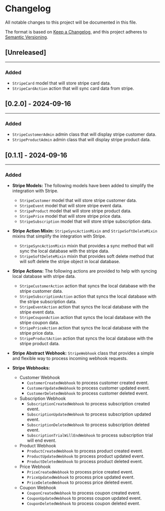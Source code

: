 Changelog
=============

All notable changes to this project will be documented in this file.

The format is based on [Keep a Changelog](https://keepachangelog.com/en/1.0.0/),
and this project adheres to [Semantic Versioning](https://semver.org/spec/v2.0.0.html).


## [Unreleased]
-------------------
### Added
* `StripeCard` model that will store stripe card data.
* `StripeCardAction` action that will sync card data from stripe.


## [0.2.0] - 2024-09-16
-------------------
### Added
* `StripeCustomerAdmin` admin class that will display stripe customer data.
* `StripeProductAdmin` admin class that will display stripe product data.


## [0.1.1] - 2024-09-16
-----------------------
### Added

  - **Stripe Models:** The following models have been added to simplify
    the integration with Stripe.
    - `StripeCustomer` model that will store stripe customer data.
    - `StripeEvent` model that will store stripe event data.
    - `StripeProduct` model that will store stripe product data.
    - `StripePrice` model that will store stripe price data.
    - `StripeSubscription` model that will store stripe subscription data.

  - **Stripe Action Mixin:** `StripeSyncActionMixin` and
    `StripeSoftDeleteMixin` mixins that simplify the integration
    with Stripe.
    - `StripeSyncActionMixin` mixin that provides a sync method
      that will sync the local database with the stripe data.
    - `StripeSoftDeleteMixin` mixin that provides soft delete
      method that will soft delete the stripe object in local database.

  - **Stripe Actions:** The following actions are provided to help
    with syncing local database with stripe data.
    - `StripeCustomerAction` action that syncs the local
      database with the stripe customer data.
    - `StripeSubscriptionAction` action that syncs the local
      database with the stripe subscription data.
    - `StripeEventAction` action that syncs the local
      database with the stripe event data.
    - `StripeCouponAction` action that syncs the local
      database with the stripe coupon data.
    - `StripePriceAction` action that syncs the local
      database with the stripe price data.
    - `StripeProductAction` action that syncs the local
      database with the stripe product data.

  - **Stripe Abstract Webhook:** `StripeWebhook` class that provides a
    simple and flexible way to process incoming webhook requests.

  - **Stripe Webhooks:**
    - Customer Webhook
        - `CustomerCreatedWebhook` to process customer created event.
        - `CustomerUpdatedWebhook` to process customer updated event.
        - `CustomerDeletedWebhook` to process customer deleted event.
    - Subscription Webhook
        - `SubscriptionCreatedWebhook` to process subscription created event.
        - `SubscriptionUpdatedWebhook` to process subscription updated event.
        - `SubscriptionDeletedWebhook` to process subscription deleted event.
        - `SubscriptionTrialWillEndWebhook` to process subscription trial will end event.
    - Product Webhook
        - `ProductCreatedWebhook` to process product created event.
        - `ProductUpdatedWebhook` to process product updated event.
        - `ProductDeletedWebhook` to process product deleted event.
    - Price Webhook
        - `PriceCreatedWebhook` to process price created event.
        - `PriceUpdatedWebhook` to process price updated event.
        - `PriceDeletedWebhook` to process price deleted event.
    - Coupon Webhook
        - `CouponCreatedWebhook` to process coupon created event.
        - `CouponUpdatedWebhook` to process coupon updated event.
        - `CouponDeletedWebhook` to process coupon deleted event.
